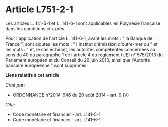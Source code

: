 # Article L751-2-1

Les articles L. 141-5-1 et L. 141-6-1 sont applicables en Polynésie française dans les conditions ci-après. 

Pour l'application de l'article L. 141-6-1, avant les mots : " la Banque de France ", sont ajoutés les mots : " l'Institut
d'émission d'outre-mer ou " et les mots : " et, le cas échéant, les autorités compétentes concernées au sens du 40 du
paragraphe 1 de l'article 4 du règlement (UE) n° 575/2013 du Parlement européen et du Conseil du 26 juin 2013, ainsi que
l'Autorité bancaire européenne " sont supprimés.

**Liens relatifs à cet article**

_Créé par_:

  - ORDONNANCE n°2014-946 du 20 août 2014 - art. 9 (V)

_Cite_:

  - Code monétaire et financier - art. L141-5-1
  - Code monétaire et financier - art. L141-6-1
